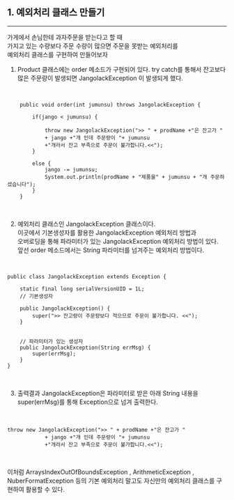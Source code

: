 ## 1. 예외처리 클래스 만들기  
--------------------  

가게에서 손님한테 과자주문을 받는다고 할 때 </br>
가지고 있는 수량보다 주문 수량이 많으면 주문을 못받는 예외처리를 </br> 
예외처리 클래스를 구현하여 만들어보자 </br>

1. Product 클래스에는 order 메소드가 구현되어 있다.
try catch를 통해서 잔고보다 많은 주문량이 발생되면 JangolackException 이 발생되게 했다.  
</br>

```
	public void order(int jumunsu) throws JangolackException {
		
		if(jango < jumunsu) {
			
			throw new JangolackException(">> " + prodName +"은 잔고가 "
            + jango +"개 인데 주문량이 "+ jumunsu 
            +"개라서 잔고 부족으로 주문이 불가합니다.<<");
		} 

		else {
			jango -= jumunsu;
			System.out.println(prodName + "제품을" + jumunsu + "개 주문하셨습니다");
		}
	}
```

</br>

2. 예외처리 클래스인 JangolackException 클래스이다. </br>
이곳에서 기본생성자를 활용한 JangolackException 예외처리 방법과 </br>
오버로딩을 통해 파라미터가 있는 JangolackException 예외처리 방법이 있다. </br>
앞선 order 메소드에서는 String 파라미터를 넘겨주는 예외처리 방법이다.  

</br>

```
public class JangolackException extends Exception {
	
	static final long serialVersionUID = 1L;
	// 기본생성자
	
	public JangolackException() {
		super(">> 잔고량이 주문량보다 적으므로 주문이 불가합니다. <<");
	}
	
	
	// 파라미터가 있는 생성자
	public JangolackException(String errMsg) {
		super(errMsg);
	}
}

```

</br>

3. 출력결과 
JangolackException은 파라미터로 받은 아래 String 내용을 super(errMsg)를 통해 Exception으로 넘겨 출력한다.

</br>

```
throw new JangolackException(">> " + prodName +"은 잔고가 "
            + jango +"개 인데 주문량이 "+ jumunsu 
            +"개라서 잔고 부족으로 주문이 불가합니다.<<"); 
```

</br>

이처럼 ArraysIndexOutOfBoundsException , ArithmeticException , NuberFormatException 등의 기본 예외처리 말고도
자신만의 예외처리 클래스를 구현하여 활용할 수 있다.